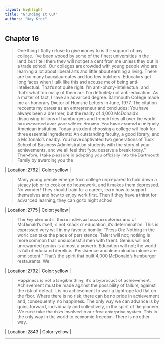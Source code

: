 ```yaml
---
layout: highlight
title: "Grinding It Out"
authors: "Ray Kroc"
---
```



## Chapter 16

 > One thing I flatly refuse to give money to is the support of any college. I’ve been wooed by some of the finest universities in the land, but I tell them they will not get a cent from me unless they put in a trade school. Our colleges are crowded with young people who are learning a lot about liberal arts and little about earning a living. There are too many baccalaureates and too few butchers. Educators get long faces when I talk like this and accuse me of being anti-intellectual. That’s not quite right. I’m anti-phony-intellectual, and that’s what too many of them are. I’m definitely not anti-education. As a matter of fact, I have an advanced degree. Dartmouth College made me an honorary Doctor of Humane Letters in June, 1977. The citation recounts my career as an entrepreneur and concludes: You have always been a dreamer, but the reality of 4,000 McDonald’s dispensing billions of hamburgers and french fries all over the world has exceeded even your wildest dreams. You have created a uniquely American insitution. Today a student choosing a college will look for three essential ingredients: An outstanding faculty, a good library, and a McDonald’s nearby. You have captivated two generations of Tuck School of Business Administration students with the story of your achievements, and we all feel that “you deserve a break today.” Therefore, I take pleasure in adopting you officially into the Dartmouth Family by awarding you the

| Location: 2762 | 
 Color: yellow |
<br>

 > Many young people emerge from college unprepared to hold down a steady job or to cook or do housework, and it makes them depressed. No wonder! They should train for a career, learn how to support themselves and how to enjoy work first. Then if they have a thirst for advanced learning, they can go to night school.

| Location: 2775 | 
 Color: yellow |
<br>

 > The key element in these individual success stories and of McDonald’s itself, is not knack or education, it’s determination. This is expressed very well in my favorite homily: “Press On: Nothing in the world can take the place of persistence. Talent will not; nothing is more common than unsuccessful men with talent. Genius will not; unrewarded genius is almost a proverb. Education will not; the world is full of educated derelicts. Persistence and determination alone are omnipotent.” That’s the spirit that built 4,000 McDonald’s hamburger restaurants. We

| Location: 2792 | 
 Color: yellow |
<br>

 > Happiness is not a tangible thing, it’s a byproduct of achievement. Achievement must be made against the possibility of failure, against the risk of defeat. It is no achievement to walk a tightrope laid flat on the floor. Where there is no risk, there can be no pride in achievement and, consequently, no happiness. The only way we can advance is by going forward, individually and collectively, in the spirit of the pioneer. We must take the risks involved in our free enterprise system. This is the only way in the world to economic freedom. There is no other way.

| Location: 2843 | 
 Color: yellow |
<br>

----------
<br><br>
